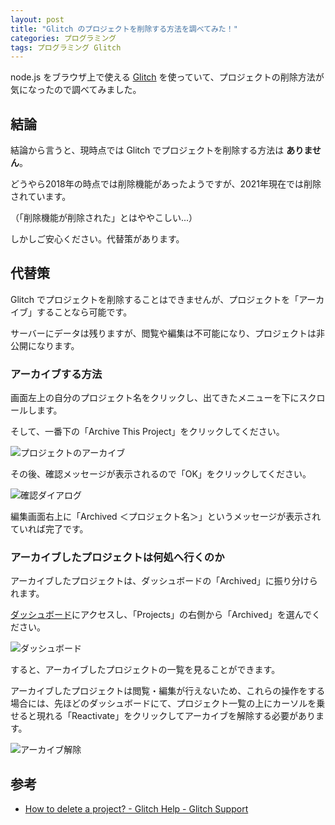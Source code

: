 ```yaml
---
layout: post
title: "Glitch のプロジェクトを削除する方法を調べてみた！"
categories: プログラミング
tags: プログラミング Glitch
---
```


node.js をブラウザ上で使える <a href="https://glitch.com/" target="_blank" rel="noopener noreferrer">Glitch</a> を使っていて、プロジェクトの削除方法が気になったので調べてみました。

## 結論
結論から言うと、現時点では Glitch でプロジェクトを削除する方法は **ありません**。

どうやら2018年の時点では削除機能があったようですが、2021年現在では削除されています。

（「削除機能が削除された」とはややこしい...）

しかしご安心ください。代替策があります。

## 代替策
Glitch でプロジェクトを削除することはできませんが、プロジェクトを「アーカイブ」することなら可能です。

サーバーにデータは残りますが、閲覧や編集は不可能になり、プロジェクトは非公開になります。

### アーカイブする方法
画面左上の自分のプロジェクト名をクリックし、出てきたメニューを下にスクロールします。

そして、一番下の「Archive This Project」をクリックしてください。

![プロジェクトのアーカイブ](https://user-images.githubusercontent.com/75155258/136206952-55697d22-6ab5-4d7a-8f3f-07f547c53780.png)

その後、確認メッセージが表示されるので「OK」をクリックしてください。

![確認ダイアログ](https://user-images.githubusercontent.com/75155258/136206961-99685280-d66c-4ac6-a1e6-943d3b5531ab.png)

編集画面右上に「Archived ＜プロジェクト名＞」というメッセージが表示されていれば完了です。

### アーカイブしたプロジェクトは何処へ行くのか
アーカイブしたプロジェクトは、ダッシュボードの「Archived」に振り分けられます。

<a href="https://glitch.com/dashboard" target="_blank" rel="noopener noreferrer">ダッシュボード</a>にアクセスし、「Projects」の右側から「Archived」を選んでください。

![ダッシュボード](https://user-images.githubusercontent.com/75155258/136206964-2bcf5a3d-63c6-434f-9629-32bd038dac76.png)

すると、アーカイブしたプロジェクトの一覧を見ることができます。

アーカイブしたプロジェクトは閲覧・編集が行えないため、これらの操作をする場合には、先ほどのダッシュボードにて、プロジェクト一覧の上にカーソルを乗せると現れる「Reactivate」をクリックしてアーカイブを解除する必要があります。

![アーカイブ解除](https://user-images.githubusercontent.com/75155258/136207557-7bdb8833-1596-4266-8665-1917700ac4b7.png)

## 参考
- <a href="https://support.glitch.com/t/how-to-delete-a-project/31576" target="_blank" rel="noopener noreferrer">How to delete a project? - Glitch Help - Glitch Support</a>